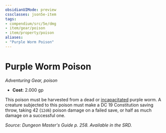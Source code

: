 ```yaml
---
obsidianUIMode: preview
cssclasses: json5e-item
tags:
- compendium/src/5e/dmg
- item/gear/poison
- item/property/poison
aliases: 
- "Purple Worm Poison"
---
```

# Purple Worm Poison
*Adventuring Gear, poison*  

- **Cost**: 2.000 gp

This poison must be harvested from a dead or [incapacitated](rules/conditions.md#incapacitated) purple worm. A creature subjected to this poison must make a DC 19 Constitution saving throw, taking 42 (`12d6`) poison damage on a failed save, or half as much damage on a successful one.

*Source: Dungeon Master's Guide p. 258. Available in the SRD.*